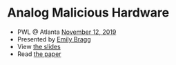 # Analog Malicious Hardware

- PWL @ Atlanta [November 12, 2019](https://www.meetup.com/Papers-We-Love-Atlanta/events/rxswhryzpbqb)
- Presented by [Emily Bragg](https://www.linkedin.com/in/emilybragg/)
- View [the slides](https://github.com/papers-we-love/atlanta/blob/master/presentations/analog-malicious/a2.pdf)
- Read [the paper](https://web.eecs.umich.edu/~taustin/papers/OAKLAND16-a2attack.pdf)
